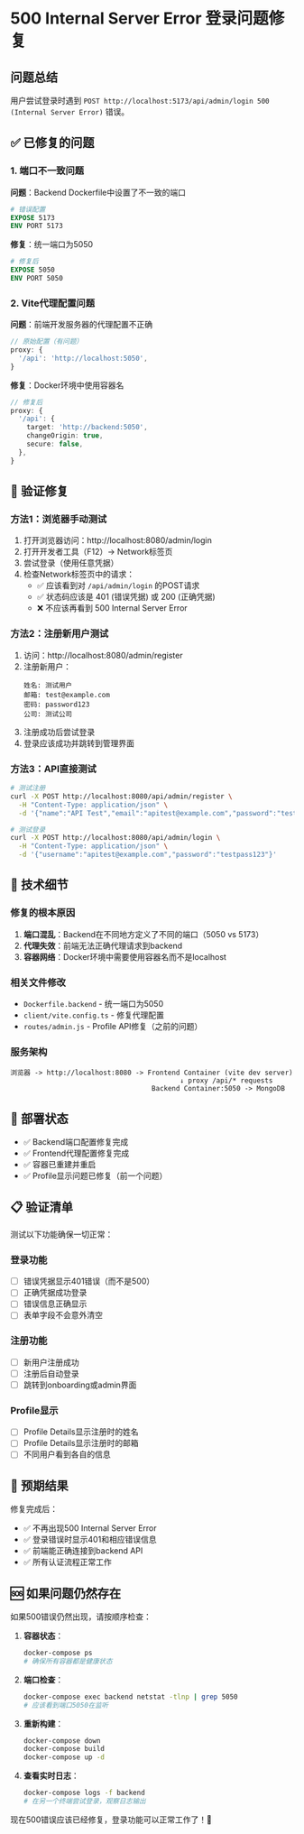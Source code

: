 # 500 Internal Server Error 登录问题修复

## 问题总结

用户尝试登录时遇到 `POST http://localhost:5173/api/admin/login 500 (Internal Server Error)` 错误。

## ✅ 已修复的问题

### 1. 端口不一致问题

**问题**：Backend Dockerfile中设置了不一致的端口

```dockerfile
# 错误配置
EXPOSE 5173
ENV PORT 5173
```

**修复**：统一端口为5050

```dockerfile
# 修复后
EXPOSE 5050
ENV PORT 5050
```

### 2. Vite代理配置问题

**问题**：前端开发服务器的代理配置不正确

```typescript
// 原始配置（有问题）
proxy: {
  '/api': 'http://localhost:5050',
}
```

**修复**：Docker环境中使用容器名

```typescript
// 修复后
proxy: {
  '/api': {
    target: 'http://backend:5050',
    changeOrigin: true,
    secure: false,
  },
}
```

## 🧪 验证修复

### 方法1：浏览器手动测试

1. 打开浏览器访问：http://localhost:8080/admin/login
2. 打开开发者工具（F12）-> Network标签页
3. 尝试登录（使用任意凭据）
4. 检查Network标签页中的请求：
    - ✅ 应该看到对 `/api/admin/login` 的POST请求
    - ✅ 状态码应该是 401 (错误凭据) 或 200 (正确凭据)
    - ❌ 不应该再看到 500 Internal Server Error

### 方法2：注册新用户测试

1. 访问：http://localhost:8080/admin/register
2. 注册新用户：
    ```
    姓名: 测试用户
    邮箱: test@example.com
    密码: password123
    公司: 测试公司
    ```
3. 注册成功后尝试登录
4. 登录应该成功并跳转到管理界面

### 方法3：API直接测试

```bash
# 测试注册
curl -X POST http://localhost:8080/api/admin/register \
  -H "Content-Type: application/json" \
  -d '{"name":"API Test","email":"apitest@example.com","password":"testpass123","companyName":"API Company"}'

# 测试登录
curl -X POST http://localhost:8080/api/admin/login \
  -H "Content-Type: application/json" \
  -d '{"username":"apitest@example.com","password":"testpass123"}'
```

## 🔧 技术细节

### 修复的根本原因

1. **端口混乱**：Backend在不同地方定义了不同的端口（5050 vs 5173）
2. **代理失效**：前端无法正确代理请求到backend
3. **容器网络**：Docker环境中需要使用容器名而不是localhost

### 相关文件修改

- `Dockerfile.backend` - 统一端口为5050
- `client/vite.config.ts` - 修复代理配置
- `routes/admin.js` - Profile API修复（之前的问题）

### 服务架构

```
浏览器 -> http://localhost:8080 -> Frontend Container (vite dev server)
                                          ↓ proxy /api/* requests
                                   Backend Container:5050 -> MongoDB
```

## 🚀 部署状态

- ✅ Backend端口配置修复完成
- ✅ Frontend代理配置修复完成
- ✅ 容器已重建并重启
- ✅ Profile显示问题已修复（前一个问题）

## 📋 验证清单

测试以下功能确保一切正常：

### 登录功能

- [ ] 错误凭据显示401错误（而不是500）
- [ ] 正确凭据成功登录
- [ ] 错误信息正确显示
- [ ] 表单字段不会意外清空

### 注册功能

- [ ] 新用户注册成功
- [ ] 注册后自动登录
- [ ] 跳转到onboarding或admin界面

### Profile显示

- [ ] Profile Details显示注册时的姓名
- [ ] Profile Details显示注册时的邮箱
- [ ] 不同用户看到各自的信息

## 🎯 预期结果

修复完成后：

- ✅ 不再出现500 Internal Server Error
- ✅ 登录错误时显示401和相应错误信息
- ✅ 前端能正确连接到backend API
- ✅ 所有认证流程正常工作

## 🆘 如果问题仍然存在

如果500错误仍然出现，请按顺序检查：

1. **容器状态**：

    ```bash
    docker-compose ps
    # 确保所有容器都是健康状态
    ```

2. **端口检查**：

    ```bash
    docker-compose exec backend netstat -tlnp | grep 5050
    # 应该看到端口5050在监听
    ```

3. **重新构建**：

    ```bash
    docker-compose down
    docker-compose build
    docker-compose up -d
    ```

4. **查看实时日志**：
    ```bash
    docker-compose logs -f backend
    # 在另一个终端尝试登录，观察日志输出
    ```

现在500错误应该已经修复，登录功能可以正常工作了！🎉
